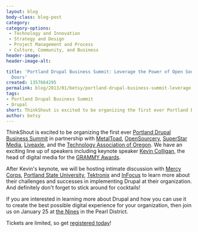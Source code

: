 ```yaml
---
layout: blog
body-class: blog-post
category:
category-options:
 - Technology and Innovation
 - Strategy and Design
 - Project Management and Process
 - Culture, Community, and Business
header-image:
header-image-alt:

title: 'Portland Drupal Business Summit: Leverage the Power of Open Source to Open
  Doors'
created: 1357664295
permalink: blog/2013/01/betsy/portland-drupal-business-summit-leverage-power-open-source-open-doors/
tags:
- Portland Drupal Business Summit
- Drupal
short: ThinkShout is excited to be organizing the first ever Portland Drupal Business Summit in partnership with MetalToad, OpenSourcery, SuperStar Media, Liveaxle, and the Technology Association of Oregon. We have an exciting line up of speakers including keynote speaker Kevin Colligan, the head of digital media for the GRAMMY Awards.
author: betsy
---
```

ThinkShout is excited to be organizing the first ever [Portland Drupal Business Summit](http://pdxdbs.org/) in partnership with [MetalToad](http://www.metaltoad.com/), [OpenSourcery](http://www.opensourcery.com/), [SuperStar Media](http://superstarmedia.com/site/), [Liveaxle](http://liveaxle.com/), and the [Technology Association of Oregon](http://www.techoregon.org/).  We have an exciting line up of speakers including keynote speaker [Kevin Colligan](http://pdxdbs.org/#who), the head of digital media for the [GRAMMY Awards](http://www.grammy.com/). 

After Kevin's keynote, we will be hosting intimate discussion with [Mercy Corps](http://www.mercycorps.org/), [Portland State University](http://pdx.edu/), [Tektronix](http://www.tek.com/) and [InFocus](http://www.infocus.com/) to learn more about their challenges and successes in implementing Drupal at their organization.  And definitely don't forget to stick around for cocktails!

If you are interested in learning more about Drupal and how you can use it to create the best possible digital experience for your organization, then join us on January 25 at [the Nines](http://www.thenines.com/) in the Pearl District.  

Tickets are limited, so get [registered today](https://sao.site-ym.com/events/register.asp?id=285910)!

